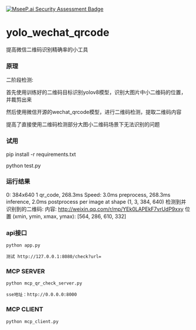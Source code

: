 [![MseeP.ai Security Assessment Badge](https://mseep.net/pr/footuser-yolo-wechat-qrcode-badge.png)](https://mseep.ai/app/footuser-yolo-wechat-qrcode)

# yolo_wechat_qrcode
提高微信二维码识别精确率的小工具

### 原理

二阶段检测:

首先使用训练好的二维码目标识别yolov8模型，识别大图片中小二维码的位置，并裁剪出来


然后使用微信开源的wechat_qrcode模型，进行二维码检测，提取二维码内容



提高了直接使用二维码检测部分大图小二维码场景下无法识别的问题


### 试用

pip install -r requirements.txt

python test.py

### 运行结果
0: 384x640 1 qr_code, 268.3ms
Speed: 3.0ms preprocess, 268.3ms inference, 2.0ms postprocess per image at shape (1, 3, 384, 640)
检测到并识别到的二维码:
  内容: http://weixin.qq.com/r/mp/YEk0LAPEkF7vrUdP9xxy
  位置 (xmin, ymin, xmax, ymax): [564, 286, 610, 332]

### api接口
```shell
python app.py

测试 http://127.0.0.1:8080/check?url=
```

### MCP SERVER
```shell
python mcp_qr_check_server.py

sse地址：http://0.0.0.0:8000
```

### MCP CLIENT
```shell
python mcp_client.py
```